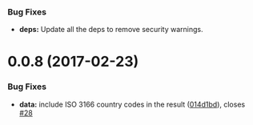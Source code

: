 <a name="1.0.2"></a>

### Bug Fixes
* **deps:** Update all the deps to remove security warnings.

<a name="0.0.8"></a>
# 0.0.8 (2017-02-23)

### Bug Fixes

* **data:** include ISO 3166 country codes in the result ([014d1bd](https://github.com/mozilla/fxa-geodb/commit/014d1bd)), closes [#28](https://github.com/mozilla/fxa-geodb/pull/28)

